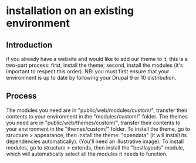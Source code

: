# installation on an existing environment

## Introduction

if you already have a website and would like to add our theme to it, this is a two-part process: first, install the theme; second, install the modules (it's important to respect this order).
NB: you must first ensure that your environment is up to date by following your Drupal 9 or 10 distribution.

## Process

The modules you need are in "public/web/modules/custom/", transfer their contents to your environment in the "modules/custom/" folder. The themes you need are in "public/web/themes/custom/", transfer their contents to your environment in the "themes/custom/" folder. To install the theme, go to structure > appearance, then install the theme: "opendata" (it will install its dependencies automatically). (You'll need an illustrative image). To install modules, go to structure > extends, then install the "bestlayouts" module, which will automatically select all the modules it needs to function.
